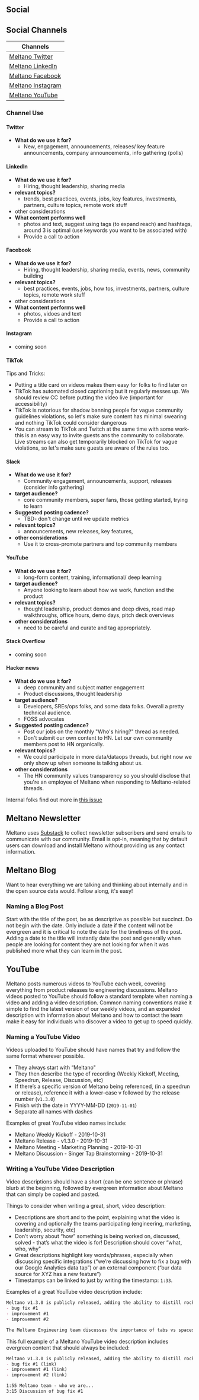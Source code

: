 
## Social

## Social Channels

| Channels |
| ------------------------------------------ |
| [Meltano Twitter](https://twitter.com/meltanodata) |
| [Meltano LinkedIn](https://www.linkedin.com/company/meltano/) |
| [Meltano Facebook](https://www.facebook.com/meltano) |
| [Meltano Instagram](https://www.instagram.com/meltanodata/) |
| [Meltano YouTube](https://www.youtube.com/meltano) |

### Channel Use

#### Twitter <a name="twitter"></a>
* **What do we use it for?**
  * New, engagement, announcements, releases/ key feature announcements, company announcements, info gathering (polls)

#### LinkedIn <a name="linkedin"></a>
* **What do we use it for?**
  * Hiring, thought leadership, sharing media
* **relevant topics?**
  * trends, best practices, events, jobs, key features, investments, partners, culture topics, remote work stuff
* other considerations 
* **What content performs well**
  * photos and text, suggest using tags (to expand reach) and hashtags, around 3 is optimal (use keywords you want to be associated with)
  * Provide a call to action

#### Facebook <a name="facebook"></a>
* **What do we use it for?**
  * Hiring, thought leadership, sharing media, events, news, community building
* **relevant topics?**
  * best practices, events, jobs, how tos, investments, partners, culture topics, remote work stuff
* other considerations 
* **What content performs well**
  * photos, vidoes and text
  * Provide a call to action

#### Instagram <a name="instagram"></a>
* coming soon

#### TikTok <a name="tiktok"></a>
Tips and Tricks:
* Putting a title card on videos makes them easy for folks to find later on
* TikTok has automated closed captioning but it regularly messes up. We should review CC before putting the video live (important for accessibility)
* TikTok is notorious for shadow banning people for vague community guidelines violations, so let's make sure content has minimal swearing and nothing TikTok could consider dangerous 
* You can stream to TikTok and Twitch at the same time with some work- this is an easy way to invite guests ans the community to collaborate. Live streams can also get temporarily blocked on TikTok for vague violations, so let's make sure guests are aware of the rules too.

#### Slack <a name="slack"></a>
* **What do we use it for?** 
  * Community engagement, announcements, support, releases (consider info gathering)
* **target audience?**
   * core community members, super fans, those getting started, trying to learn 
* **Suggested posting cadence?**
  * TBD- don't change until we update metrics
* **relevant topics?**
  * announcements, new releases, key features, 
* **other considerations**
  * Use it to cross-promote partners and top community members

#### YouTube <a name="youtube"></a>
* **What do we use it for?**
  * long-form content, training, informational/ deep learning
* **target audience?**
  * Anyone looking to learn about how we work, function and the product
* **relevant topics?**
  * thought leadership, product demos and deep dives, road map walkthroughs, office hours, demo days, pitch deck overviews 
* **other considerations** 
  * need to be careful and curate and tag appropriately. 

#### Stack Overflow <a name="stackoverflow"></a>  
* coming soon

#### Hacker news <a name="hackernews"></a>  
* **What do we use it for?**
  * deep community and subject matter engagement
  * Product discussions, thought leadership
* **target audience?**
  * Developers, SREs/ops folks, and some data folks. Overall a pretty technical audience.
  * FOSS advocates
* **Suggested posting cadence?**
  * Post our jobs on the monthly "Who's hiring?" thread as needed.
  * Don't submit our own content to HN. Let our own community members post to HN organically.
* **relevant topics?**
  * We could participate in more data/dataops threads, but right now we only show up when someone is talking about us.
* **other considerations**
  * The HN community values transparency so you should disclose that you're an employee of Meltano when responding to Meltano-related threads.

Internal folks find out more in [this issue](https://gitlab.com/meltano/marketing/marketing-general/-/issues/30)


## Meltano Newsletter

Meltano uses [Substack](https://meltano.substack.com/) to collect newsletter subscribers and send emails to communicate with our community. Email is opt-in, meaning that by default users can download and install Meltano without providing us any contact information.

## Meltano Blog

Want to hear everything we are talking and thinking about internally and in the open source data would. Follow along, it's easy!

### Naming a Blog Post
Start with the title of the post, be as descriptive as possible but succinct. Do not begin with the date. Only include a date if the content will not be evergreen and it is critical to note the date for the timeliness of the post. Adding a date to the title will instantly date the post and generally when people are looking for content they are not looking for when it was published more what they can learn in the post. 

## YouTube

Meltano posts numerous videos to YouTube each week, covering everything from product releases to engineering discussions. Meltano videos posted to YouTube should follow a standard template when naming a video and adding a video description. Common naming conventions make it simple to find the latest version of our weekly videos, and an expanded description with information about Meltano and how to contact the team make it easy for individuals who discover a video to get up to speed quickly.

### Naming a YouTube Video

Videos uploaded to YouTube should have names that try and follow the same format wherever possible.

- They always start with “Meltano"
- They then describe the type of recording (Weekly Kickoff, Meeting, Speedrun, Release, Discussion, etc)
- If there’s a specific version of Meltano being referenced, (in a speedrun or release), reference it with a lower-case v followed by the release number (`v1.3.0`)
- Finish with the date in YYYY-MM-DD (`2019-11-01`)
- Separate all names with dashes

Examples of great YouTube video names include:

- Meltano Weekly Kickoff - 2019-10-31
- Meltano Release - v1.3.0 - 2019-10-31
- Meltano Meeting - Marketing Planning - 2019-10-31
- Meltano Discussion - Singer Tap Brainstorming - 2019-10-31

### Writing a YouTube Video Description

Video descriptions should have a short (can be one sentence or phrase) blurb at the beginning, followed by evergreen information about Meltano that can simply be copied and pasted.

Things to consider when writing a great, short, video description:
- Descriptions are short and to the point, explaining what the video is covering and optionally the teams participating (engineering, marketing, leadership, security, etc)
- Don’t worry about “how” something is being worked on, discussed, solved - that’s what the video is for! Description should cover “what, who, why"
- Great descriptions highlight key words/phrases, especially when discussing specific integrations (“we’re discussing how to fix a bug with our Google Analytics data tap”) or an external component (“our data source for XYZ has a new feature”)
- Timestamps can be linked to just by writing the timestamp: `1:33`.

Examples of a great YouTube video description include:

```md
Meltano v1.3.0 is publicly released, adding the ability to distill rocket fuel and manufacture widgets, with numerous bug fixes and improvements, including:
- bug fix #1
- improvement #1
- improvement #2
```

```md
The Meltano Engineering team discusses the importance of tabs vs spaces in minified CSS comments when optimizing for compiled code readability.
```

This full example of a Meltano YouTube video description includes evergreen content that should always be included:

```md
Meltano v1.3.0 is publicly released, adding the ability to distill rocket fuel and manufacture widgets, with numerous bug fixes and improvements, including:
- bug fix #1 (link)
- improvement #1 (link)
- improvement #2 (link)

1:55​ Meltano team - who we are...
3:15​ Discussion of bug fix #1
